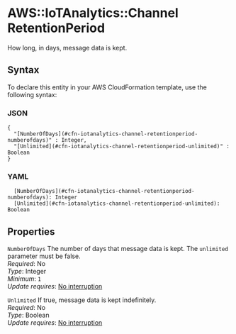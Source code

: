 # AWS::IoTAnalytics::Channel RetentionPeriod<a name="aws-properties-iotanalytics-channel-retentionperiod"></a>

How long, in days, message data is kept\.

## Syntax<a name="aws-properties-iotanalytics-channel-retentionperiod-syntax"></a>

To declare this entity in your AWS CloudFormation template, use the following syntax:

### JSON<a name="aws-properties-iotanalytics-channel-retentionperiod-syntax.json"></a>

```
{
  "[NumberOfDays](#cfn-iotanalytics-channel-retentionperiod-numberofdays)" : Integer,
  "[Unlimited](#cfn-iotanalytics-channel-retentionperiod-unlimited)" : Boolean
}
```

### YAML<a name="aws-properties-iotanalytics-channel-retentionperiod-syntax.yaml"></a>

```
  [NumberOfDays](#cfn-iotanalytics-channel-retentionperiod-numberofdays): Integer
  [Unlimited](#cfn-iotanalytics-channel-retentionperiod-unlimited): Boolean
```

## Properties<a name="aws-properties-iotanalytics-channel-retentionperiod-properties"></a>

`NumberOfDays` <a name="cfn-iotanalytics-channel-retentionperiod-numberofdays"></a>
The number of days that message data is kept\. The `unlimited` parameter must be false\.  
_Required_: No  
_Type_: Integer  
_Minimum_: `1`  
_Update requires_: [No interruption](https://docs.aws.amazon.com/AWSCloudFormation/latest/UserGuide/using-cfn-updating-stacks-update-behaviors.html#update-no-interrupt)

`Unlimited` <a name="cfn-iotanalytics-channel-retentionperiod-unlimited"></a>
If true, message data is kept indefinitely\.  
_Required_: No  
_Type_: Boolean  
_Update requires_: [No interruption](https://docs.aws.amazon.com/AWSCloudFormation/latest/UserGuide/using-cfn-updating-stacks-update-behaviors.html#update-no-interrupt)
